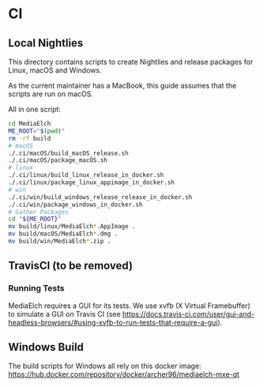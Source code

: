 # CI

## Local Nightlies

This directory contains scripts to create Nightlies and release
packages for Linux, macOS and Windows.

As the current maintainer has a MacBook, this guide assumes that
the scripts are run on macOS.

All in one script:

```sh
cd MediaElch
ME_ROOT="$(pwd)"
rm -rf build
# macOS
./.ci/macOS/build_macOS_release.sh
./.ci/macOS/package_macOS.sh
# linux
./.ci/linux/build_linux_release_in_docker.sh
./.ci/linux/package_linux_appimage_in_docker.sh
# win
./.ci/win/build_windows_release_release_in_docker.sh
./.ci/win/package_windows_in_docker.sh
# Gather Packages
cd "${ME_ROOT}"
mv build/linux/MediaElch*.AppImage .
mv build/macOS/MediaElch*.dmg .
mv build/win/MediaElch*.zip .
```

## TravisCI (to be removed)

### Running Tests

MediaElch requires a GUI for its tests.
We use xvfb (X Virtual Framebuffer) to simulate a GUI on Travis CI
(see <https://docs.travis-ci.com/user/gui-and-headless-browsers/#using-xvfb-to-run-tests-that-require-a-gui>).

## Windows Build

The build scripts for Windows all rely on this docker image:
<https://hub.docker.com/repository/docker/archer96/mediaelch-mxe-qt>
